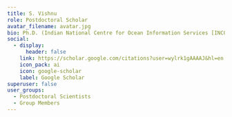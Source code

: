 ```yaml
---
title: S. Vishnu
role: Postdoctoral Scholar
avatar_filename: avatar.jpg
bio: Ph.D. (Indian National Centre for Ocean Information Services [INCOIS])
social:
  - display:
      header: false
    link: https://scholar.google.com/citations?user=wylrk1gAAAAJ&hl=en
    icon_pack: ai
    icon: google-scholar
    label: Google Scholar
superuser: false
user_groups:
  - Postdoctoral Scientists
  - Group Members
---
```

